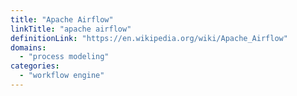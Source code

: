 ```yaml
---
title: "Apache Airflow"
linkTitle: "apache airflow"
definitionLink: "https://en.wikipedia.org/wiki/Apache_Airflow"
domains:
  - "process modeling"
categories:
  - "workflow engine"
---
```

